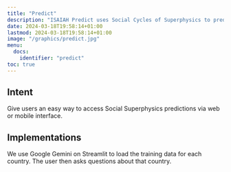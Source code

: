 ```yaml
---
title: "Predict"
description: "ISAIAH Predict uses Social Cycles of Superphysics to predict outcomes in society."
date: 2024-03-18T19:58:14+01:00
lastmod: 2024-03-18T19:58:14+01:00
image: "/graphics/predict.jpg"
menu:
  docs:
    identifier: "predict"
toc: true
---
```




## Intent

Give users an easy way to access Social Superphysics predictions via web or mobile interface. 


## Implementations

We use Google Gemini on Streamlit to load the training data for each country. The user then asks questions about that country.


